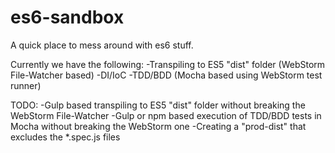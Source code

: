 # es6-sandbox
A quick place to mess around with es6 stuff.

Currently we have the following:
-Transpiling to ES5 "dist" folder (WebStorm File-Watcher based)
-DI/IoC
-TDD/BDD (Mocha based using WebStorm test runner)

TODO:
-Gulp based transpiling to ES5 "dist" folder without breaking the WebStorm File-Watcher
-Gulp or npm based execution of TDD/BDD tests in Mocha without breaking the WebStorm one
-Creating a "prod-dist" that excludes the *.spec.js files
